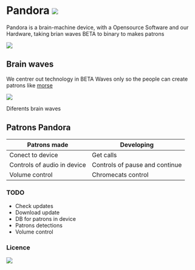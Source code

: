 # Pandora     <img src="https://github.com/neura8/neura8.github.io/blob/master/images/logoblack.png?raw=true">


Pandora is a brain-machine device, with a Opensource Software and our Hardware, taking brian waves BETA to binary to makes patrons

<img src="https://neura8.github.io/images/1photo.png">

## Brain waves 
We centrer out technology in BETA Waves only so the people can create patrons like <a href="https://en.wikipedia.org/wiki/Morse_code"> morse </a>

<img src="https://www.paranormal-explore.com/images/brain-waves.png">


<dl>
  <dt>Diferents brain waves</dt>

</dl>




## Patrons Pandora

| Patrons made  | Developing    |
| ------------- | ------------- |
| Conect to device  | Get calls |
| Controls of audio in device  | Controls of pause and continue  |
| Volume control | Chromecats control  |

### TODO

* Check updates
* Download update
* DB for patrons in device
* Patrons detections
* Volume control

### Licence 

<img src="http://seawisphunter.com/minibuffer/api/MIT-License-transparent.png">
